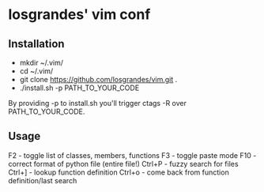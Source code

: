 losgrandes' vim conf
====================

## Installation
* mkdir ~/.vim/
* cd ~/.vim/
* git clone https://github.com/losgrandes/vim.git .
* ./install.sh -p PATH_TO_YOUR_CODE

By providing -p to install.sh you'll trigger ctags -R over PATH_TO_YOUR_CODE.

## Usage
F2 - toggle list of classes, members, functions
F3 - toggle paste mode
F10 - correct format of python file (entire file!)
Ctrl+P - fuzzy search for files
Ctrl+] - lookup function definition
Ctrl+o - come back from function definition/last search
